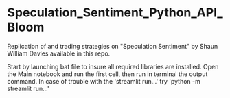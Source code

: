 # Speculation_Sentiment_Python_API_Bloom
Replication of and trading strategies on "Speculation Sentiment" by Shaun William Davies available in this repo.

Start by launching bat file to insure all required libraries are installed.
Open the Main notebook and run the first cell, then run in terminal the output command. 
In case of trouble with the 'streamlit run...' try 'python -m streamlit run...'
